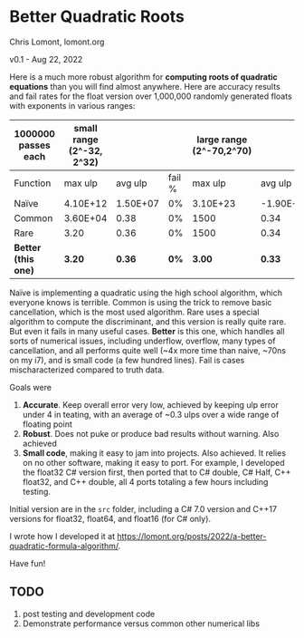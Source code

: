 # Better Quadratic Roots

Chris Lomont, lomont.org

v0.1 - Aug 22, 2022

Here is a much more robust algorithm for **computing roots of quadratic equations** than you will find almost anywhere. Here are accuracy results and fail rates for the float version over 1,000,000 randomly generated floats with exponents in various ranges:

| 1000000 passes each   | small range <br />(2^-32, 2^32) |          |        | large range<br />(2^-70,2^70) |           |        | huge range<br />(2^-126,2^126) |           |        |
| --------------------- | ------------------------------- | -------- | ------ | ----------------------------- | --------- | ------ | ------------------------------ | --------- | ------ |
| Function              | max ulp                         | avg ulp  | fail % | max ulp                       | avg ulp   | fail % | max ulp                        | avg ulp   | fail % |
| Naïve                 | 4.10E+12                        | 1.50E+07 | 0%     | 3.10E+23                      | -1.90E+17 | 4.10%  | 2.60E+37                       | -7.20E+30 | 34%    |
| Common                | 3.60E+04                        | 0.38     | 0%     | 1500                          | 0.34      | 3.90%  | 2.00E+22                       | 1.80E+17  | 25%    |
| Rare                  | 3.20                            | 0.36     | 0%     | 1500                          | 0.34      | 3.50%  | 2.00E+22                       | 1.80E+17  | 13%    |
| **Better (this one)** | **3.20**                        | **0.36** | **0%** | **3.00**                      | **0.33**  | **0%** | **3.2**                        | **0.31**  | **0%** |

Naïve is implementing a quadratic using the high school algorithm, which everyone knows is terrible. Common is using the trick to remove basic cancellation, which is the most used algorithm. Rare uses a special algorithm to compute the discriminant, and this version is really quite rare. But even it fails in many useful cases. **Better** is this one, which handles all sorts of numerical issues, including underflow, overflow, many types of cancellation, and all performs quite well (~4x more time than naive, ~70ns on my i7), and is small code (a few hundred lines). Fail is cases mischaracterized compared to truth data.

Goals were

1. **Accurate**. Keep overall error very low, achieved by keeping ulp error under 4 in teating, with an average of ~0.3 ulps over a wide range of floating point
2. **Robust**. Does not puke or produce bad results without warning. Also achieved
3. **Small code**, making it easy to jam into projects. Also achieved. It relies on no other software, making it easy to port. For example, I developed the float32 C# version first, then ported that to C# double, C# Half, C++ float32, and C++ double, all 4 ports totaling a few hours including testing.

Initial version are in the `src` folder, including a C# 7.0 version and C++17 versions for float32, float64, and float16 (for C# only).

I wrote how I developed it at https://lomont.org/posts/2022/a-better-quadratic-formula-algorithm/.

Have fun!


## TODO

1. post testing and development code
2. Demonstrate performance versus common other numerical libs